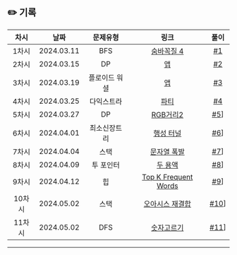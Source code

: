 ## ✏️ 기록   

| 차시 |    날짜    | 문제유형 | 링크 | 풀이 |
|:----:|:---------:|:----:|:-----:|:----:|
| 1차시 | 2024.03.11 |  BFS  | [숨바꼭질 4](https://www.acmicpc.net/problem/13913)  | [#1](https://github.com/AlgoLeadMe/AlgoLeadMe-8/pull/3) |
| 2차시 | 2024.03.15 |  DP  | [앱](https://www.acmicpc.net/problem/7579)  | [#2](https://github.com/AlgoLeadMe/AlgoLeadMe-8/pull/6) |
| 3차시 | 2024.03.19 |  플로이드 워셜  | [앱](https://www.acmicpc.net/problem/7579)  | [#3](https://github.com/AlgoLeadMe/AlgoLeadMe-8/pull/9) |
| 4차시 | 2024.03.25 |  다익스트라  | [파티](https://www.acmicpc.net/problem/1238)  | [#4](https://github.com/AlgoLeadMe/AlgoLeadMe-8/pull/15)|
| 5차시 | 2024.03.27 |  DP  | [RGB거리2](https://www.acmicpc.net/problem/17404)  | [#5](https://github.com/AlgoLeadMe/AlgoLeadMe-8/pull/19)]
| 6차시 | 2024.04.01 |  최소신장트리  | [행성 터널](https://www.acmicpc.net/problem/2887)  | [#6](https://github.com/AlgoLeadMe/AlgoLeadMe-8/pull/24)]
| 7차시 | 2024.04.04 |  스택  | [문자열 폭발](https://www.acmicpc.net/problem/9935)  | [#7](https://github.com/AlgoLeadMe/AlgoLeadMe-8/pull/28)]
| 8차시 | 2024.04.09 |  투 포인터  | [두 용액](https://www.acmicpc.net/problem/2470)  | [#8](https://github.com/AlgoLeadMe/AlgoLeadMe-8/pull/32)]
| 9차시 | 2024.04.12 |  힙  | [Top K Frequent Words](https://leetcode.com/submissions/detail/1180988760/)  | [#9](https://github.com/AlgoLeadMe/AlgoLeadMe-8/pull/28)]
| 10차시 | 2024.05.02 |  스택  | [오아시스 재결합](https://www.acmicpc.net/problem/3015)  | [#10](https://github.com/AlgoLeadMe/AlgoLeadMe-8/pull/40)]
| 11차시 | 2024.05.02 |  DFS  | [숫자고르기](https://www.acmicpc.net/problem/2668)  | [#11](https://github.com/AlgoLeadMe/AlgoLeadMe-8/pull/41)]
---
